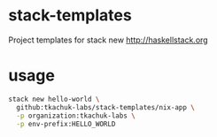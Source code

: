 # stack-templates

Project templates for stack new http://haskellstack.org

# usage

```bash
stack new hello-world \
  github:tkachuk-labs/stack-templates/nix-app \
  -p organization:tkachuk-labs \
  -p env-prefix:HELLO_WORLD
```
